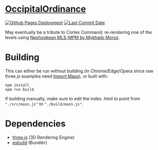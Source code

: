 # [OccipitalOrdinance](https://zalo.github.io/OccipitalOrdinance/)

<p align="left">
  <a href="https://github.com/zalo/OccipitalOrdinance/deployments/activity_log?environment=github-pages">
      <img src="https://img.shields.io/github/deployments/zalo/OccipitalOrdinance/github-pages?label=Github%20Pages%20Deployment" title="Github Pages Deployment"></a>
  <a href="https://github.com/zalo/OccipitalOrdinance/commits/main">
      <img src="https://img.shields.io/github/last-commit/zalo/OccipitalOrdinance" title="Last Commit Date"></a>
  <!--<a href="https://github.com/zalo/OccipitalOrdinance/blob/main/LICENSE">
      <img src="https://img.shields.io/github/license/zalo/OccipitalOrdinance" title="License: Apache V2"></a> -->
</p>

May eventually be a tribute to Cortex Command; re-rendering one of the levels using [Neohookean MLS-MPM by Mykhailo Moroz](https://www.shadertoy.com/view/wdGcRK).

 # Building

This can either be run without building (in Chrome/Edge/Opera since raw three.js examples need [Import Maps](https://caniuse.com/import-maps)), or built with:
```
npm install
npm run build
```
If building manually, make sure to edit the index .html to point from `"./src/main.js"` to `"./build/main.js"`.

 # Dependencies
 - [three.js](https://github.com/mrdoob/three.js/) (3D Rendering Engine)
 - [esbuild](https://github.com/evanw/esbuild/) (Bundler)
